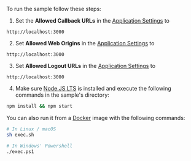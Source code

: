 <!-- markdownlint-disable MD031 MD041 -->

To run the sample follow these steps:

1) Set the **Allowed Callback URLs** in the [Application Settings](${manage_url}/#/applications/${account.clientId}/settings) to
```text
http://localhost:3000
```
2) Set **Allowed Web Origins** in the [Application Settings](${manage_url}/#/applications/${account.clientId}/settings) to
```text
http://localhost:3000
```
3) Set **Allowed Logout URLs** in the [Application Settings](${manage_url}/#/applications/${account.clientId}/settings) to
```text
http://localhost:3000
```
4) Make sure [Node.JS LTS](https://nodejs.org/en/download/) is installed and execute the following commands in the sample's directory:
```bash
npm install && npm start
```
You can also run it from a [Docker](https://www.docker.com) image with the following commands:

```bash
# In Linux / macOS
sh exec.sh

# In Windows' Powershell
./exec.ps1
```